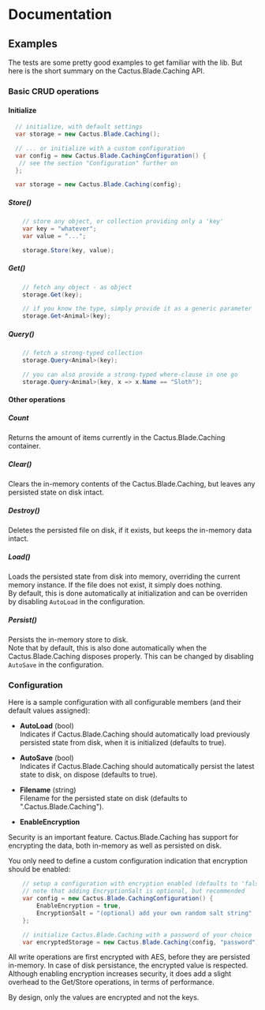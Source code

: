 # Documentation

## Examples

The tests are some pretty good examples to get familiar with the lib. But here is the short summary on the Cactus.Blade.Caching API.

### Basic CRUD operations

#### Initialize

```C#
  // initialize, with default settings
  var storage = new Cactus.Blade.Caching();

  // ... or initialize with a custom configuration
  var config = new Cactus.Blade.CachingConfiguration() {
   // see the section "Configuration" further on
  };

  var storage = new Cactus.Blade.Caching(config);
```

##### Store()

```C#
    // store any object, or collection providing only a 'key'
    var key = "whatever";
    var value = "...";

    storage.Store(key, value);
```

##### Get()

```C#
    // fetch any object - as object
    storage.Get(key);

    // if you know the type, simply provide it as a generic parameter
    storage.Get<Animal>(key);
```

##### Query()

```C#
    // fetch a strong-typed collection
    storage.Query<Animal>(key);

    // you can also provide a strong-typed where-clause in one go
    storage.Query<Animal>(key, x => x.Name == "Sloth");
```

#### Other operations

##### Count

Returns the amount of items currently in the Cactus.Blade.Caching container.

##### Clear()

Clears the in-memory contents of the Cactus.Blade.Caching, but leaves any persisted state on disk intact.

##### Destroy()

Deletes the persisted file on disk, if it exists, but keeps the in-memory data intact.

##### Load()

Loads the persisted state from disk into memory, overriding the current memory instance. If the file does not exist, it simply does nothing.  
By default, this is done automatically at initialization and can be overriden by disabling `AutoLoad` in the configuration.

##### Persist()

Persists the in-memory store to disk.  
Note that by default, this is also done automatically when the Cactus.Blade.Caching disposes properly. This can be changed by disabling `AutoSave` in the configuration.

### Configuration

Here is a sample configuration with all configurable members (and their default values assigned):

- **AutoLoad** (bool)  
  Indicates if Cactus.Blade.Caching should automatically load previously persisted state from disk, when it is initialized (defaults to true).
- **AutoSave** (bool)  
  Indicates if Cactus.Blade.Caching should automatically persist the latest state to disk, on dispose (defaults to true).
- **Filename** (string)  
  Filename for the persisted state on disk (defaults to ".Cactus.Blade.Caching").

- **EnableEncryption**

Security is an important feature. Cactus.Blade.Caching has support for encrypting the data, both in-memory as well as persisted on disk.

You only need to define a custom configuration indication that encryption should be enabled:

```C#
    // setup a configuration with encryption enabled (defaults to 'false')
    // note that adding EncryptionSalt is optional, but recommended
    var config = new Cactus.Blade.CachingConfiguration() {
    	EnableEncryption = true,
    	EncryptionSalt = "(optional) add your own random salt string"
    };

    // initialize Cactus.Blade.Caching with a password of your choice
    var encryptedStorage = new Cactus.Blade.Caching(config, "password");
```

All write operations are first encrypted with AES, before they are persisted in-memory. In case of disk persistance, the encrypted value is respected. Although enabling encryption increases security, it does add a slight overhead to the Get/Store operations, in terms of performance.

By design, only the values are encrypted and not the keys.
